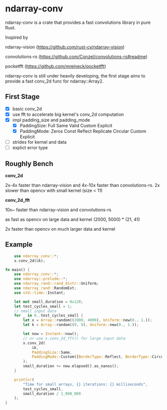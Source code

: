 # ndarray-conv

ndarray-conv is a crate that provides a fast convolutions library in pure Rust.

Inspired by

ndarray-vision (https://github.com/rust-cv/ndarray-vision)

convolutions-rs (https://github.com/Conzel/convolutions-rs#readme)

pocketfft (https://github.com/mreineck/pocketfft)

ndarray-conv is still under heavily developing, the first stage aims to provide a fast conv_2d func for ndarray::Array2<T>.

## First Stage

- [x] basic conv_2d
- [x] use fft to accelerate big kernel's conv_2d computation
- [x] impl padding_size and padding_mode
  - [x] PaddingSize: Full Same Valid Custom Explicit
  - [x] PaddingMode: Zeros Const Reflect Replicate Circular Custom Explicit
- [ ] strides for kernel and data
- [ ] explict error type

## Roughly Bench

**conv_2d**

2x-4x faster than ndarray-vision and 4x-10x faster than convolutions-rs.
2x slower than opencv with small kernel (size < 11)


**conv_2d_fft**

10x~ faster than ndarray-vision and convolutions-rs

as fast as opencv on large data and kernel (2000, 5000) * (21, 41)

2x faster than opencv on much larger data and kernel


## Example

```rust
    use ndarray_conv::*;
    x.conv_2d(&k);
```

```rust
fn main() {
    use ndarray_conv::*;
    use ndarray::prelude::*;
    use ndarray_rand::rand_distr::Uniform;
    use ndarray_rand::RandomExt;
    use std::time::Instant;

    let mut small_duration = 0u128;
    let test_cycles_small = 1;
    // small input data
    for _ in 0..test_cycles_small {
        let x = Array::random((2000, 4000), Uniform::new(0., 1.));
        let k = Array::random((9, 9), Uniform::new(0., 1.));

        let now = Instant::now();
        // or use x.conv_2d_fft() for large input data
        x.conv_2d(
            &k,
            PaddingSize::Same,
            PaddingMode::Custom([BorderType::Reflect, BorderType::Circular]),
        );
        small_duration += now.elapsed().as_nanos();
    }

    println!(
        "Time for small arrays, {} iterations: {} milliseconds",
        test_cycles_small,
        small_duration / 1_000_000
    );
}
```
